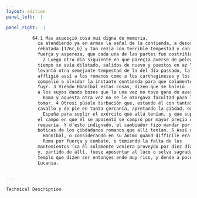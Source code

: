 ```yaml
---
layout: edition
panel_left:  |

panel_right:  |

          64.1 Mas acaesçió cosa mui digna de memoria,
            ca atendiendo ya en armas la señal de la contienda, a desora recresçió lluvia tan
            rebatada [176r,b] y tan rezia con terrible tempestad y con tanta
            fuerça y aspereza, que cada una de las partes fue costriñida reduzir su gente al real.
              2 Luego otro día siguiente en que pareçía averse de pelear, pues aquel poco
            tiempo se avía dilatado, salidos de nuevo y puestos en az los unos y los otros, se
            levantó otra semejante tempestad de la del día passado, la qual no menos que la de antes
            affligió assí a los romanos como a los carthagineses y los
            compelió a olvidar la instante contienda para que solamente pensassen de se salvar y
            fuyr. 3 Viendo Hanníbal estas cosas, dizen que se bolvió
            a los suyos dando bozes que la una vez no tovo gana de aver a
              Roma y aquesta otra vez no se le otorgava facultad para la
            tomar. 4 Otrosí púsole turbación que, estando él con tantas compañas de
            cavallo y de pie en tanta çercanía, apretando la çibdad, embiavan los romanos gente en
              España para suplir el exército que allá tenían, y que supo como
            el campo en que él se aposentó se compró por mayor preçio de lo que la razón de su valer
            requería. Y d’esto indignado, el cambiador fizo mandar por pregón que se vendiessen las
            boticas de los çibdadanos romanos que allí tenían. 5 Assí que después d’esto
              Hanníbal, o considerando en su ánimo quand diffícile era tomar a
              Roma por fuerça y combate, o temiendo la falta de los
            mantemientos (ca él solamente veniera proveýdo por diez días), determinó mover el real
            y, partido de allí, fuese aposentar al luco o selva sagrada de Feronia y fizo robar el
            templo que dizen ser entonçes ende muy rico, y dende a poco fue camino a Abruço y de
            Lucania. 
        

---
```



    Technical Description
